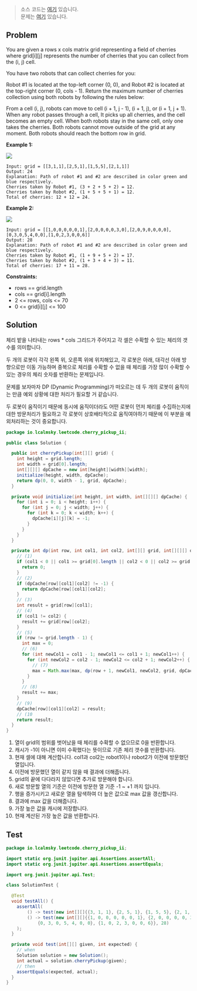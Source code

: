 > 소스 코드는 [여기](https://github.com/lcalmsky/leetcode/blob/master/src/main/java/io/lcalmsky/leetcode/cherry_pickup_ii/Solution.java) 있습니다.  
> 문제는 [여기](https://leetcode.com/problems/cherry-pickup-ii/) 있습니다.

## Problem

You are given a rows x cols matrix grid representing a field of cherries where grid[i][j] represents the number of cherries that you can collect from the (i, j) cell.

You have two robots that can collect cherries for you:

Robot #1 is located at the top-left corner (0, 0), and
Robot #2 is located at the top-right corner (0, cols - 1).
Return the maximum number of cherries collection using both robots by following the rules below:

From a cell (i, j), robots can move to cell (i + 1, j - 1), (i + 1, j), or (i + 1, j + 1).
When any robot passes through a cell, It picks up all cherries, and the cell becomes an empty cell.
When both robots stay in the same cell, only one takes the cherries.
Both robots cannot move outside of the grid at any moment.
Both robots should reach the bottom row in grid.


**Example 1:**

![](https://assets.leetcode.com/uploads/2020/04/29/sample_1_1802.png)

```text
Input: grid = [[3,1,1],[2,5,1],[1,5,5],[2,1,1]]
Output: 24
Explanation: Path of robot #1 and #2 are described in color green and blue respectively.
Cherries taken by Robot #1, (3 + 2 + 5 + 2) = 12.
Cherries taken by Robot #2, (1 + 5 + 5 + 1) = 12.
Total of cherries: 12 + 12 = 24.
```

**Example 2:**

![](https://assets.leetcode.com/uploads/2020/04/23/sample_2_1802.png)

```text
Input: grid = [[1,0,0,0,0,0,1],[2,0,0,0,0,3,0],[2,0,9,0,0,0,0],[0,3,0,5,4,0,0],[1,0,2,3,0,0,6]]
Output: 28
Explanation: Path of robot #1 and #2 are described in color green and blue respectively.
Cherries taken by Robot #1, (1 + 9 + 5 + 2) = 17.
Cherries taken by Robot #2, (1 + 3 + 4 + 3) = 11.
Total of cherries: 17 + 11 = 28.
```

**Constraints:**

* rows == grid.length
* cols == grid[i].length
* 2 <= rows, cols <= 70
* 0 <= grid[i][j] <= 100

## Solution

체리 밭을 나타내는 rows * cols 그리드가 주어지고 각 셀은 수확할 수 있는 체리의 갯수를 의미합니다.

두 개의 로봇이 각각 왼쪽 위, 오른쪽 위에 위치해있고, 각 로봇은 아래, 대각선 아래 방향으로만 이동 가능하며 중복으로 체리를 수확할 수 없을 때 체리를 가장 많이 수확할 수 있는 경우의 체리 숫자를 반환하는 문제입니다.

문제를 보자마자 DP (Dynamic Programming)가 떠오르는 데 두 개의 로봇이 움직이는 만큼 예외 상황에 대한 처리가 필요할 거 같습니다.

두 로봇이 움직이기 때문에 동시에 움직이더라도 어떤 로봇이 먼저 체리를 수집하는지에 대한 방문처리가 필요하고 각 로봇이 상호배타적으로 움직여야하기 때문에 이 부분을 예외처리하는 것이 중요합니다.

```java
package io.lcalmsky.leetcode.cherry_pickup_ii;

public class Solution {

  public int cherryPickup(int[][] grid) {
    int height = grid.length;
    int width = grid[0].length;
    int[][][] dpCache = new int[height][width][width];
    initialize(height, width, dpCache);
    return dp(0, 0, width - 1, grid, dpCache);
  }

  private void initialize(int height, int width, int[][][] dpCache) {
    for (int i = 0; i < height; i++) {
      for (int j = 0; j < width; j++) {
        for (int k = 0; k < width; k++) {
          dpCache[i][j][k] = -1;
        }
      }
    }
  }

  private int dp(int row, int col1, int col2, int[][] grid, int[][][] dpCache) {
    // (1)
    if (col1 < 0 || col1 >= grid[0].length || col2 < 0 || col2 >= grid[0].length) {
      return 0;
    }
    // (2)
    if (dpCache[row][col1][col2] != -1) {
      return dpCache[row][col1][col2];
    }
    // (3) 
    int result = grid[row][col1];
    // (4)
    if (col1 != col2) {
      result += grid[row][col2];
    }
    // (5)
    if (row != grid.length - 1) {
      int max = 0;
      // (6)
      for (int newCol1 = col1 - 1; newCol1 <= col1 + 1; newCol1++) {
        for (int newCol2 = col2 - 1; newCol2 <= col2 + 1; newCol2++) {
          // (7)
          max = Math.max(max, dp(row + 1, newCol1, newCol2, grid, dpCache));
        }
      }
      // (8)
      result += max;
    }
    // (9)
    dpCache[row][col1][col2] = result;
    // (10
    return result;
  }
}
```

1. 열이 grid의 범위를 벗어났을 때 체리를 수확할 수 없으므로 0을 반환합니다.
2. 캐시가 -1이 아니면 이미 수확했다는 뜻이므로 기존 체리 갯수를 반환합니다.
3. 현재 셀에 대해 계산합니다. col1과 col2는 robot1이나 robot2가 이전에 방문했던 열입니다.
4. 이전에 방문했던 열이 같지 않을 때 결과에 더해줍니다.
5. grid의 끝에 다다라지 않았다면 추가로 방문해야 합니다.
6. 새로 방문할 열의 기준은 이전에 방문한 열 기준 -1 ~ +1 까지 입니다.
7. 행을 증가시키고 새로운 열을 탐색하여 더 높은 값으로 max 값을 갱신합니다.
8. 결과에 max 값을 더해줍니다.
9. 가장 높은 값을 캐시에 저장합니다.
10. 현재 계산된 가장 높은 값을 반환합니다.

## Test

```java
package io.lcalmsky.leetcode.cherry_pickup_ii;

import static org.junit.jupiter.api.Assertions.assertAll;
import static org.junit.jupiter.api.Assertions.assertEquals;

import org.junit.jupiter.api.Test;

class SolutionTest {

  @Test
  void testAll() {
    assertAll(
        () -> test(new int[][]{{3, 1, 1}, {2, 5, 1}, {1, 5, 5}, {2, 1, 1}}, 24),
        () -> test(new int[][]{{1, 0, 0, 0, 0, 0, 1}, {2, 0, 0, 0, 0, 3, 0}, {2, 0, 9, 0, 0, 0, 0},
            {0, 3, 0, 5, 4, 0, 0}, {1, 0, 2, 3, 0, 0, 6}}, 28)
    );
  }

  private void test(int[][] given, int expected) {
    // when
    Solution solution = new Solution();
    int actual = solution.cherryPickup(given);
    // then
    assertEquals(expected, actual);
  }
}
```